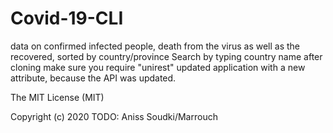 # Covid-19-CLI
data on confirmed infected people, death from the virus as well as the recovered, sorted by country/province
Search by typing country name
after cloning make sure you require "unirest"
updated application with a new attribute, because the API was updated.

The MIT License (MIT)

Copyright (c) 2020 TODO: Aniss Soudki/Marrouch
